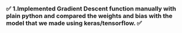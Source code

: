 ###  ✅ 1.Implemented Gradient Descent function manually with plain python and compared the weights and bias with the model that we made using keras/tensorflow. ✅

